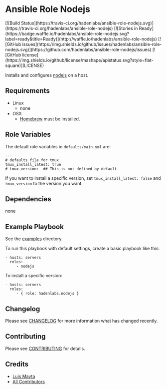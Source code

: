 # Ansible Role Nodejs

<span class="badges" align="center">
[![Build Status](https://travis-ci.org/hadenlabs/ansible-role-nodejs.svg)](https://travis-ci.org/hadenlabs/ansible-role-nodejs)
[![Stories in Ready](https://badge.waffle.io/hadenlabs/ansible-role-nodejs.svg?label=ready&title=Ready)](http://waffle.io/hadenlabs/ansible-role-nodejs)
[![GitHub issues](https://img.shields.io/github/issues/hadenlabs/ansible-role-nodejs.svg)](https://github.com/hadenlabs/ansible-role-nodejs/issues)
[![GitHub license](https://img.shields.io/github/license/mashape/apistatus.svg?style=flat-square)](LICENSE)
</span>


Installs and configures [nodejs][link-nodejs] on a host.

## Requirements

 - Linux
   - none
 - OSX
   - [Homebrew][link-brew] must be installed.


## Role Variables

The default role variables in `defaults/main.yml` are:

    ---
    # defaults file for tmux
    tmux_install_latest: true
    # tmux_version:  ## This is not defined by default

If you want to install a specific version, set `tmux_install_latest: false` and `tmux_version` to the version you want.

## Dependencies

none

## Example Playbook

See the [examples](./examples/) directory.

To run this playbook with default settings, create a basic playbook like this:

    - hosts: servers
      roles:
         - nodejs

To install a specific version:

    - hosts: servers
      roles:
         - { role: hadenlabs.nodejs }


## Changelog

Please see [CHANGELOG](CHANGELOG.md) for more information what has changed recently.

## Contributing

Please see [CONTRIBUTING](CONTRIBUTING.md) for details.

## Credits

- [Luis Mayta][link-author]
- [All Contributors][link-contributors]

[link-nodejs]: https://nodejs.org/en/
[link-brew]: http://brew.sh/

<!-- Other -->

[link-author]: https://github.com/luismayta
[link-contributors]: contributors
